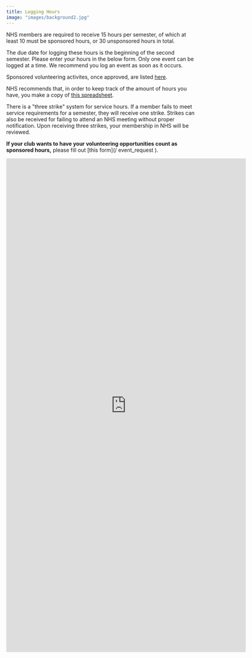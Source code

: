 ```yaml
---
title: Logging Hours
image: "images/background2.jpg"
---
```


NHS members are required to receive 15 hours per semester, of which at least 10 must be sponsored hours, or 30 unsponsored hours in total.

The due date for logging these hours is the beginning of the second semester. Please enter your hours in the below form. Only one event can be logged at a time. We recommend you log an event as soon as it occurs.

Sponsored volunteering activites, once approved, are listed [here](/hours/opportunities).

NHS recommends that, in order to keep track of the amount of hours you have, you make a copy of [this spreadsheet](https://docs.google.com/spreadsheets/d/1eaZgjdMwjMNDO_uYv0FlWRVh5j4s1i1KXdnX7E0yZ0g/edit?usp=sharing).

There is a "three strike" system for service hours. If a member fails to meet service requirements for a semester, they will receive one strike. Strikes can also be received for failing to attend an NHS meeting without proper notification. Upon receiving three strikes, your membership in NHS will be reviewed.

**If your club wants to have your volunteering opportunities count as sponsored hours,** please fill out [this form](/
event_request
).

<iframe src="https://docs.google.com/forms/d/e/1FAIpQLSdnDRApk22pXHgr0jZOYAax4f9Ug8HF2Jwfxs6LtT8KPUGz9A/viewform?embedded=true" width="640" height="1317" frameborder="0" marginheight="0" marginwidth="0">Loading…</iframe>
